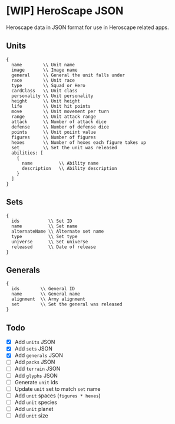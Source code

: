 # [WIP] HeroScape JSON

Heroscape data in JSON format for use in Heroscape related apps.

## Units
```
{
  name        \\ Unit name
  image       \\ Image name
  general     \\ General the unit falls under
  race        \\ Unit race
  type        \\ Squad or Hero
  cardClass   \\ Unit class
  personality \\ Unit personality
  height      \\ Unit height
  life        \\ Unit hit points
  move        \\ Unit movement per turn
  range       \\ Unit attack range
  attack      \\ Number of attack dice
  defense     \\ Number of defense dice
  points      \\ Unit poiint value
  figures     \\ Number of figures
  hexes       \\ Number of hexes each figure takes up
  set         \\ Set the unit was released
  abilities: [
    {
      name          \\ Ability name
      description   \\ Ability description
    }
  ]
}
```

## Sets
```
{
  ids           \\ Set ID
  name          \\ Set name
  alternateName \\ Alternate set name
  type          \\ Set type
  universe      \\ Set universe
  released      \\ Date of release
}
```

## Generals
```
{
  ids        \\ General ID
  name       \\ General name
  alignment  \\ Army alignment
  set        \\ Set the general was released
}
```

## Todo

 - [x] Add `units` JSON
 - [x] Add `sets` JSON
 - [x] Add `generals` JSON
 - [ ] Add `packs` JSON
 - [ ] Add `terrain` JSON
 - [ ] Add `glyphs` JSON
 - [ ] Generate `unit` ids
 - [ ] Update `unit` set to match `set` name
 - [ ] Add `unit` spaces (`figures * hexes`)
 - [ ] Add `unit` species
 - [ ] Add `unit` planet
 - [ ] Add `unit` size
